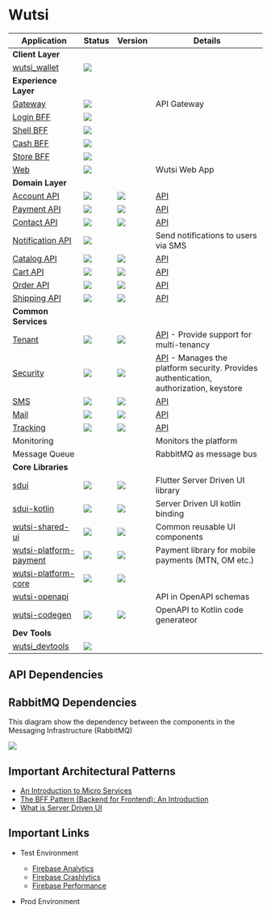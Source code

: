 # Wutsi

| Application                                                               | Status                                                                                         | Version                                                                  | Details                                                                                                                                     |
|---------------------------------------------------------------------------|------------------------------------------------------------------------------------------------|--------------------------------------------------------------------------|---------------------------------------------------------------------------------------------------------------------------------------------|
| **Client Layer**                                                          |
| [wutsi_wallet](https://github.com/wutsi/wutsi_wallet)                     | ![](https://github.com/wutsi/wutsi_wallet/actions/workflows/master.yml/badge.svg)              |                                                                          |                                                                                                                                             |
| **Experience Layer**                                                      |
| [Gateway](https://github.com/wutsi/wutsi-gateway)                         | ![](https://github.com/wutsi/wutsi-gateway/actions/workflows/master.yml/badge.svg)             |                                                                          | API Gateway                                                                                                                                 |
| [Login BFF](https://github.com/wutsi/wutsi-login-bff)                     | ![](https://github.com/wutsi/wutsi-login-bff/actions/workflows/master.yml/badge.svg)           |                                                                          |                                                                                                                                             |
| [Shell BFF](https://github.com/wutsi/wutsi-shell-bff)                     | ![](https://github.com/wutsi/wutsi-shell-bff/actions/workflows/master.yml/badge.svg)           |                                                                          |                                                                                                                                             |
| [Cash BFF](https://github.com/wutsi/wutsi-cash-bff)                       | ![](https://github.com/wutsi/wutsi-cash-bff/actions/workflows/master.yml/badge.svg)            |                                                                          |                                                                                                                                             |
| [Store BFF](https://github.com/wutsi/wutsi-store-bff)                     | ![](https://github.com/wutsi/wutsi-store-bff/actions/workflows/master.yml/badge.svg)           |                                                                          |                                                                                                                                             |
| [Web](https://github.com/wutsi/wutsi-web)                                 | ![](https://github.com/wutsi/wutsi-web/actions/workflows/master.yml/badge.svg)                 |                                                                          | Wutsi Web App                                                                                                                               |
| **Domain Layer**                                                          |
| [Account API](https://github.com/wutsi/wutsi-account-server)              | ![](https://github.com/wutsi/wutsi-account-server/actions/workflows/master.yml/badge.svg)      | ![](https://img.shields.io/github/v/tag/wutsi/wutsi-account-sdk-kotlin)  | [API](https://wutsi.github.io/wutsi-account-server/api/)                                                                                    |
| [Payment API](https://github.com/wutsi/wutsi-payment-server)              | ![](https://github.com/wutsi/wutsi-payment-server/actions/workflows/master.yml/badge.svg)      | ![](https://img.shields.io/github/v/tag/wutsi/wutsi-payment-sdk-kotlin)  | [API](https://wutsi.github.io/wutsi-payment-server/api/)                                                                                    |
| [Contact API](https://github.com/wutsi/wutsi-contact-server)              | ![](https://github.com/wutsi/wutsi-contact-server/actions/workflows/master.yml/badge.svg)      | ![](https://img.shields.io/github/v/tag/wutsi/wutsi-contact-sdk-kotlin)  | [API](https://wutsi.github.io/wutsi-contact-server/api/)                                                                                    |
| [Notification API](https://github.com/wutsi/wutsi-notification-server)    | ![](https://github.com/wutsi/wutsi-notification-server/actions/workflows/master.yml/badge.svg) |                                                                          | Send notifications to users via SMS                                                                                                         |
| [Catalog API](https://github.com/wutsi/wutsi-catalog-server)              | ![](https://github.com/wutsi/wutsi-catalog-server/actions/workflows/master.yml/badge.svg)      | ![](https://img.shields.io/github/v/tag/wutsi/wutsi-catalog-sdk-kotlin)  | [API](https://wutsi.github.io/wutsi-catalog-server/api/)                                                                                    |
| [Cart API](https://github.com/wutsi/wutsi-cart-server)                    | ![](https://github.com/wutsi/wutsi-cart-server/actions/workflows/master.yml/badge.svg)         | ![](https://img.shields.io/github/v/tag/wutsi/wutsi-cart-sdk-kotlin)     | [API](https://wutsi.github.io/wutsi-cart-server/api/)                                                                                       |
| [Order API](https://github.com/wutsi/wutsi-order-server)                  | ![](https://github.com/wutsi/wutsi-order-server/actions/workflows/master.yml/badge.svg)        | ![](https://img.shields.io/github/v/tag/wutsi/wutsi-order-sdk-kotlin)    | [API](https://wutsi.github.io/wutsi-order-server/api/)                                                                                      |
| [Shipping API](https://github.com/wutsi/wutsi-shipping-server)            | ![](https://github.com/wutsi/wutsi-shipping-server/actions/workflows/master.yml/badge.svg)     | ![](https://img.shields.io/github/v/tag/wutsi/wutsi-shipping-sdk-kotlin) | [API](https://wutsi.github.io/wutsi-shipping-server/api/)                                                                                   |
| **Common Services**                                                       |
| [Tenant](https://github.com/wutsi/wutsi-tenant-server)                    | ![](https://github.com/wutsi/wutsi-tenant-server/actions/workflows/master.yml/badge.svg)       | ![](https://img.shields.io/github/v/tag/wutsi/wutsi-tenant-sdk-kotlin)   | [API](https://wutsi.github.io/wutsi-tenant-server/api/) - Provide support for multi-tenancy                                                 |
| [Security](https://github.com/wutsi/wutsi-security-server)                | ![](https://github.com/wutsi/wutsi-security-server/actions/workflows/master.yml/badge.svg)     | ![](https://img.shields.io/github/v/tag/wutsi/wutsi-security-sdk-kotlin) | [API](https://wutsi.github.io/wutsi-security-server/api/) - Manages the platform security. Provides authentication, authorization, keystore |
| [SMS](https://github.com/wutsi/wutsi-sms-server)                          | ![](https://github.com/wutsi/wutsi-sms-server/actions/workflows/master.yml/badge.svg)          | ![](https://img.shields.io/github/v/tag/wutsi/wutsi-sms-sdk-kotlin)      | [API](https://wutsi.github.io/wutsi-sms-server/api/)                                                                                        |
| [Mail](https://github.com/wutsi/wutsi-mail-server)                        | ![](https://github.com/wutsi/wutsi-mail-server/actions/workflows/master.yml/badge.svg)         | ![](https://img.shields.io/github/v/tag/wutsi/wutsi-mail-sdk-kotlin)     | [API](https://wutsi.github.io/wutsi-mail-server/api/)                                                                                       |
| [Tracking](https://github.com/wutsi/wutsi-tracking-server)                | ![](https://github.com/wutsi/wutsi-tracking-server/actions/workflows/master.yml/badge.svg)     | ![](https://img.shields.io/github/v/tag/wutsi/wutsi-tracking-sdk-kotlin) | [API](https://wutsi.github.io/wutsi-tracking-server/api/)                                                                                   |
| Monitoring                                                                |                                                                                                |                                                                          | Monitors the platform                                                                                                                       |
| Message Queue                                                             |                                                                                                |                                                                          | RabbitMQ as message bus                                                                                                                     |
| **Core Libraries**                                                        |
| [sdui](https://github.com/wutsi/sdui)                                     | ![](https://github.com/wutsi/sdui/actions/workflows/master.yml/badge.svg)                      | ![](https://img.shields.io/pub/v/sdui.svg)                               | Flutter Server Driven UI library                                                                                                            |
| [sdui-kotlin](https://github.com/wutsi/sdui-kotlin)                       | ![](https://github.com/wutsi/sdui-kotlin/actions/workflows/master.yml/badge.svg)               | ![](https://img.shields.io/github/v/tag/wutsi/sdui-kotlin.svg)           | Server Driven UI kotlin binding                                                                                                             |
| [wutsi-shared-ui](https://github.com/wutsi/wutsi-shared-ui)               | ![](https://github.com/wutsi/wutsi-shared-ui/actions/workflows/master.yml/badge.svg)           | ![](https://img.shields.io/github/v/tag/wutsi/wutsi-shared-ui.svg)       | Common reusable UI components                                                                                                               |
| [wutsi-platform-payment](https://github.com/wutsi/wutsi-platform-payment) | ![](https://github.com/wutsi/wutsi-platform-payment/actions/workflows/master.yml/badge.svg)    | ![](https://img.shields.io/github/v/tag/wutsi/wutsi-platform-payment)    | Payment library for mobile payments (MTN, OM etc.)                                                                                          |
| [wutsi-platform-core](https://github.com/wutsi/wutsi-platform-core)       | ![](https://github.com/wutsi/wutsi-platform-core/actions/workflows/master.yml/badge.svg)       | ![](https://img.shields.io/github/v/tag/wutsi/wutsi-platform-core)       |                                                                                                                                             |
| [wutsi-openapi](https://github.com/wutsi/wutsi-openapi)                   |                                                                                                |                                                                          | API in OpenAPI schemas                                                                                                                      |
| [wutsi-codegen](https://github.com/wutsi/wutsi-codegen)                   | ![](https://github.com/wutsi/wutsi-codegen/actions/workflows/master.yml/badge.svg)             | ![](https://img.shields.io/github/v/tag/wutsi/wutsi-codegen)             | OpenAPI to Kotlin code generateor                                                                                                           |
| **Dev Tools**                                                             |
| [wutsi_devtools](https://github.com/wutsi/wutsi_devtools)                 | ![](https://github.com/wutsi/wutsi_devtools/actions/workflows/master.yml/badge.svg)            |                                                                          |                                                                                                                                             |

## API Dependencies

## RabbitMQ Dependencies
This diagram show the dependency between the components in the Messaging Infrastructure (RabbitMQ)

![](https://www.plantuml.com/plantuml/png/dOz13e8m44Ntd88Bz08k3FSmBWeCCB5C9zCfnDjBWYqc8Xgt_V-z-Qs2Mj4ukk8oHmresDv783K1P0AvbkPSFXClBKX-_zudhzXXOnKzfRZOTMrC690PgS_H1-2lAnkaOflRwvbJkNPJK2J53FL27e5Bmv2Ti5ydP4FwaNe1KtVTeZbUmEBRsEYxOG3dVZ9Ovjqf5L0RH_S0)

## Important Architectural Patterns
- [An Introduction to Micro Services](https://medium.com/microservicegeeks/an-introduction-to-microservices-a3a7e2297ee0)
- [The BFF Pattern (Backend for Frontend): An Introduction](https://blog.bitsrc.io/bff-pattern-backend-for-frontend-an-introduction-e4fa965128bf)
- [What is Server Driven UI](https://www.judo.app/blog/server-driven-ui/)

## Important Links
- Test Environment
  - [Firebase Analytics](https://console.firebase.google.com/u/0/project/wutsi-wallet-int/analytics/app/android:com.wutsi/overview/~2F%3Ft%3D1637862176262&fpn%3D4026312901&swu%3D1&sgu%3D1&sus%3Dupgraded&cs%3Dapp.m.dashboard.overview&g%3D1)
  - [Firebase Crashlytics](https://console.firebase.google.com/u/0/project/wutsi-wallet-int/crashlytics/app/android:com.wutsi/issues?state=open&time=last-seven-days&type=all&tag=all)
  - [Firebase Performance](https://console.firebase.google.com/u/1/project/wutsi-wallet-int/performance/app/android:com.wutsi/trends)
  
- Prod Environment
